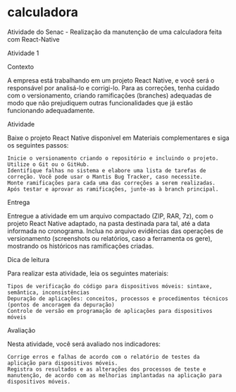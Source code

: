 # calculadora
Atividade do Senac - Realização da manutenção de uma calculadora feita com React-Native

Atividade 1

 

Contexto

A empresa está trabalhando em um projeto React Native, e você será o responsável por analisá-lo e corrigi-lo. Para as correções, tenha cuidado com o versionamento, criando ramificações (branches) adequadas de modo que não prejudiquem outras funcionalidades que já estão funcionando adequadamente.

 

Atividade

Baixe o projeto React Native disponível em Materiais complementares e siga os seguintes passos:

    Inicie o versionamento criando o repositório e incluindo o projeto. Utilize o Git ou o GitHub.
    Identifique falhas no sistema e elabore uma lista de tarefas de correção. Você pode usar o Mantis Bug Tracker, caso necessite.
    Monte ramificações para cada uma das correções a serem realizadas. Após testar e aprovar as ramificações, junte-as à branch principal.

 

Entrega

Entregue a atividade em um arquivo compactado (ZIP, RAR, 7z), com o projeto React Native adaptado, na pasta destinada para tal, até a data informada no cronograma.  Inclua no arquivo evidências das operações de versionamento (screenshots ou relatórios, caso a ferramenta os gere), mostrando os históricos nas ramificações criadas.

 

Dica de leitura

Para realizar esta atividade, leia os seguintes materiais:

    Tipos de verificação do código para dispositivos móveis: sintaxe, semântica, inconsistências
    Depuração de aplicações: conceitos, processos e procedimentos técnicos (pontos de ancoragem da depuração)
    Controle de versão em programação de aplicações para dispositivos móveis

 

Avaliação

Nesta atividade, você será avaliado nos indicadores:

    Corrige erros e falhas de acordo com o relatório de testes da aplicação para dispositivos móveis.
    Registra os resultados e as alterações dos processos de teste e manutenção, de acordo com as melhorias implantadas na aplicação para dispositivos móveis.

